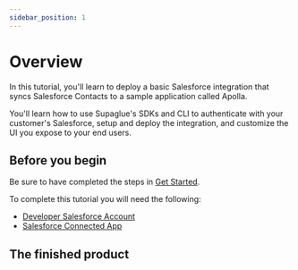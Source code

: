 ```yaml
---
sidebar_position: 1
---
```


# Overview

In this tutorial, you'll learn to deploy a basic Salesforce integration that syncs Salesforce Contacts to a sample application called Apolla.

You'll learn how to use Supaglue's SDKs and CLI to authenticate with your customer's Salesforce, setup and deploy the integration, and customize the UI you expose to your end users.

## Before you begin

Be sure to have completed the steps in [Get Started](/get-started).

To complete this tutorial you will need the following:

- [Developer Salesforce Account](https://developer.salesforce.com/)
- [Salesforce Connected App](integrations/salesforce)


## The finished product

